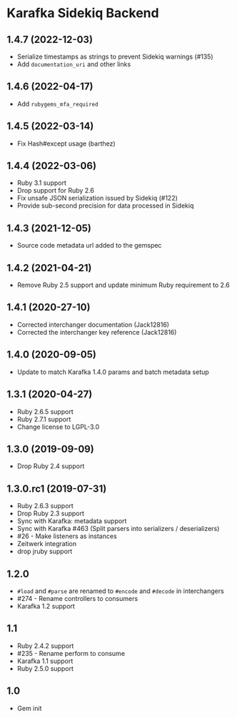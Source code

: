 # Karafka Sidekiq Backend

## 1.4.7 (2022-12-03)
- Serialize timestamps as strings to prevent Sidekiq warnings (#135)
- Add `documentation_uri` and other links

## 1.4.6 (2022-04-17)
- Add `rubygems_mfa_required`

## 1.4.5 (2022-03-14)
- Fix Hash#except usage (barthez)

## 1.4.4 (2022-03-06)
- Ruby 3.1 support
- Drop support for Ruby 2.6
- Fix unsafe JSON serialization issued by Sidekiq (#122)
- Provide sub-second precision for data processed in Sidekiq

## 1.4.3 (2021-12-05)
- Source code metadata url added to the gemspec

## 1.4.2 (2021-04-21)
- Remove Ruby 2.5 support and update minimum Ruby requirement to 2.6

## 1.4.1 (2020-27-10)
- Corrected interchanger documentation (Jack12816)
- Corrected the interchanger key reference (Jack12816)

## 1.4.0 (2020-09-05)
- Update to match Karafka 1.4.0 params and batch metadata setup

## 1.3.1 (2020-04-27)
- Ruby 2.6.5 support
- Ruby 2.7.1 support
- Change license to LGPL-3.0

## 1.3.0 (2019-09-09)
- Drop Ruby 2.4 support

## 1.3.0.rc1 (2019-07-31)
- Ruby 2.6.3 support
- Drop Ruby 2.3 support
- Sync with Karafka: metadata support
- Sync with Karafka #463 (Split parsers into serializers / deserializers)
- #26 - Make listeners as instances
- Zeitwerk integration
- drop jruby support

## 1.2.0
- ```#load``` and ```#parse``` are renamed to ```#encode``` and ```#decode``` in interchangers
- #274 - Rename controllers to consumers
- Karafka 1.2 support

## 1.1
- Ruby 2.4.2 support
- #235 - Rename perform to consume
- Karafka 1.1 support
- Ruby 2.5.0 support

## 1.0

- Gem init

